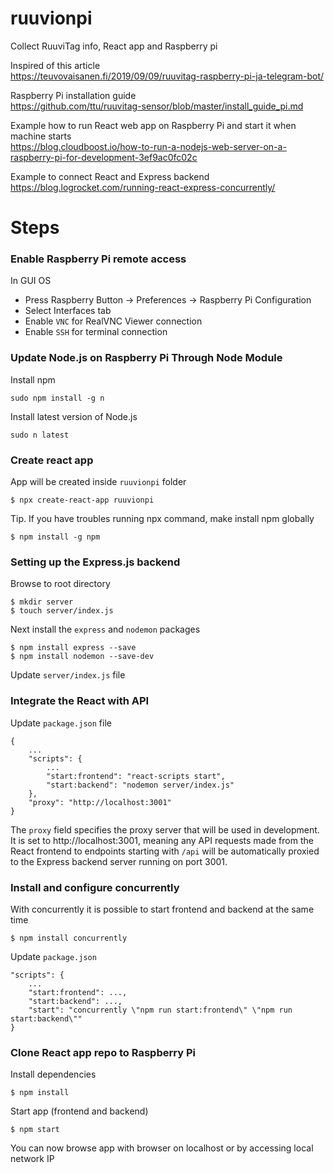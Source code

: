 # ruuvionpi
Collect RuuviTag info, React app and Raspberry pi

Inspired of this article  
https://teuvovaisanen.fi/2019/09/09/ruuvitag-raspberry-pi-ja-telegram-bot/  

Raspberry Pi installation guide  
https://github.com/ttu/ruuvitag-sensor/blob/master/install_guide_pi.md  

Example how to run React web app on Raspberry Pi and start it when machine starts  
https://blog.cloudboost.io/how-to-run-a-nodejs-web-server-on-a-raspberry-pi-for-development-3ef9ac0fc02c

Example to connect React and Express backend
https://blog.logrocket.com/running-react-express-concurrently/

# Steps

### Enable Raspberry Pi remote access
In GUI OS
- Press Raspberry Button -> Preferences -> Raspberry Pi Configuration
- Select Interfaces tab
- Enable `VNC` for RealVNC Viewer connection
- Enable `SSH` for terminal connection

### Update Node.js on Raspberry Pi Through Node Module

Install npm
```
sudo npm install -g n
```

Install latest version of Node.js
```
sudo n latest
```

### Create react app
App will be created inside `ruuvionpi` folder
```
$ npx create-react-app ruuvionpi
```

Tip. If you have troubles running npx command, make install npm globally
```
$ npm install -g npm
```

### Setting up the Express.js backend
Browse to root directory
```
$ mkdir server
$ touch server/index.js
```

Next install the `express` and `nodemon` packages
```
$ npm install express --save
$ npm install nodemon --save-dev
```

Update `server/index.js` file

### Integrate the React with API
Update `package.json` file
```
{
    ...
    "scripts": {
        ...
        "start:frontend": "react-scripts start",
        "start:backend": "nodemon server/index.js"
    },
    "proxy": "http://localhost:3001"
}
```

The `proxy` field specifies the proxy server that will be used in development. It is set to http://localhost:3001, meaning any API requests made from the React frontend to endpoints starting with `/api` will be automatically proxied to the Express backend server running on port 3001.

### Install and configure concurrently
With concurrently it is possible to start frontend and backend at the same time
```
$ npm install concurrently
```

Update `package.json`
```
"scripts": {
    ...
    "start:frontend": ...,
    "start:backend": ...,
    "start": "concurrently \"npm run start:frontend\" \"npm run start:backend\""
}
```


### Clone React app repo to Raspberry Pi

Install dependencies
```
$ npm install
```

Start app (frontend and backend)
```
$ npm start
```

You can now browse app with browser on localhost or by accessing local network IP